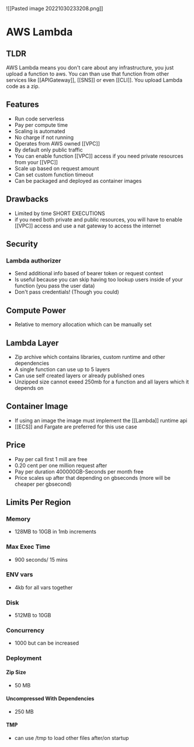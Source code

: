 ![[Pasted image 20221030233208.png]]
# AWS Lambda

## TLDR
AWS Lambda means you don't care about any infrastructure, you just upload a function to aws. You can than use that function from other services like  [[APIGateway]], [[SNS]] or even [[CLI]]. You upload Lambda code as a zip.

## Features
- Run code serverless
- Pay per compute time
- Scaling is automated
- No charge if not running
- Operates from AWS owned [[VPC]]
- By default only public traffic
- You can enable function [[VPC]] access if you need private resources from your [[VPC]]
- Scale up based on request amount
- Can set custom function timeout
- Can be packaged and deployed as container images

## Drawbacks
- Limited by time SHORT EXECUTIONS
- if you need both private and public resources, you will have to enable [[VPC]] access and use a nat gateway to access the internet

## Security

### Lambda authorizer
- Send additional info based of bearer token or request context
- Is useful because you can skip having too lookup users inside of your function  (you pass the user data)
- Don't pass credentials! (Though you could)

## Compute Power
- Relative to memory allocation which can be manually set

## Lambda Layer
- Zip archive which contains libraries, custom runtime and other dependencies
- A single function can use up to 5 layers
- Can use self created layers or already published ones
- Unzipped size cannot exeed 250mb for a function and all layers which it depends on

## Container Image
- If using an image the image must implement the  [[Lambda]] runtime api
- [[ECS]] and Fargate are preferred for this use case

## Price
- Pay per call first 1 mill are free
- 0.20 cent per one million request after
- Pay per duration 400000GB-Seconds per month free
- Price scales up after that depending on gbseconds (more will be cheaper per gbsecond)

## Limits Per Region

### Memory 
- 128MB to 10GB in 1mb increments

### Max Exec Time
- 900 seconds/ 15 mins

### ENV vars
- 4kb for all vars together

### Disk
- 512MB to 10GB

### Concurrency
- 1000 but can be increased

### Deployment

#### Zip Size
- 50 MB

#### Uncompressed With Dependencies
- 250 MB

#### TMP
- can use /tmp to load other files after/on startup

